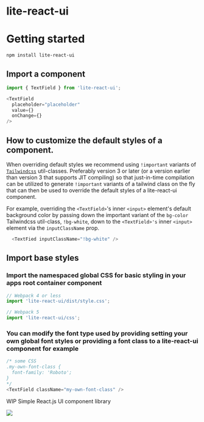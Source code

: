 # lite-react-ui


# Getting started
```
npm install lite-react-ui
```
## Import a component
```js
import { TextField } from 'lite-react-ui';

<TextField 
  placeholder="placeholder" 
  value={} 
  onChange={} 
/>
```
## How to customize the default styles of a component.

When overriding default styles we recommend using `!important` variants of [`Tailwindcss`](https://tailwindcss.com/docs/installation) util-classes. Preferably version 3 or later (or a version earlier than version 3 that supports JIT compiling) so that just-in-time compilation can be utilized to generate `!important` variants of a tailwind class on the fly that can then be used to override the default styles of a lite-react-ui component.

For example, overriding the `<TextField>`'s inner `<input>` element's default background color by passing down the important variant of the `bg-color` Tailwindcss util-class, `!bg-white`, down to the `<TextField>'s` inner `<input>` element via the `inputClassName` prop.
```js
  <TextFied inputClassName="!bg-white" />
```
## Import base styles
### Import the namespaced global CSS for basic styling in your apps root container component
```js
// Webpack 4 or less
import 'lite-react-ui/dist/style.css';

// Webpack 5
import 'lite-react-ui/css';
```
### You can modify the **font type** used by providing setting your own global font styles or providing a font class to a lite-react-ui component for example
```js
/* some CSS
.my-own-font-class {
  font-family: 'Roboto';
} 
*/
<TextField className="my-own-font-class" />
```
WIP Simple React.js UI component library 

![](https://s4.gifyu.com/images/ezgif-1-41be43e0c6aa.gif)
